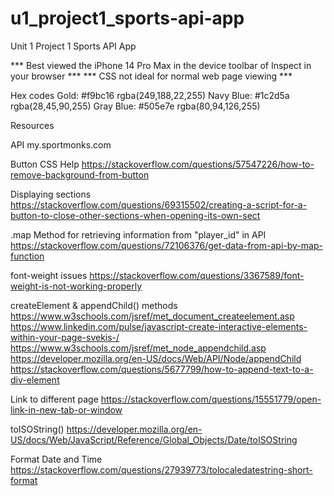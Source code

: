 # u1_project1_sports-api-app
Unit 1 Project 1 Sports API App

*** Best viewed the iPhone 14 Pro Max in the device toolbar of Inspect in your browser ***
*** CSS not ideal for normal web page viewing ***


Hex codes
Gold: #f9bc16 rgba(249,188,22,255)
Navy Blue: #1c2d5a rgba(28,45,90,255)
Gray Blue: #505e7e rgba(80,94,126,255)


Resources

API
my.sportmonks.com

Button CSS Help
https://stackoverflow.com/questions/57547226/how-to-remove-background-from-button

Displaying sections
https://stackoverflow.com/questions/69315502/creating-a-script-for-a-button-to-close-other-sections-when-opening-its-own-sect

.map Method for retrieving information from "player_id" in API
https://stackoverflow.com/questions/72106376/get-data-from-api-by-map-function

font-weight issues
https://stackoverflow.com/questions/3367589/font-weight-is-not-working-properly

createElement & appendChild() methods
https://www.w3schools.com/jsref/met_document_createelement.asp
https://www.linkedin.com/pulse/javascript-create-interactive-elements-within-your-page-svekis-/
https://www.w3schools.com/jsref/met_node_appendchild.asp
https://developer.mozilla.org/en-US/docs/Web/API/Node/appendChild
https://stackoverflow.com/questions/5677799/how-to-append-text-to-a-div-element

Link to different page
https://stackoverflow.com/questions/15551779/open-link-in-new-tab-or-window

toISOString()
https://developer.mozilla.org/en-US/docs/Web/JavaScript/Reference/Global_Objects/Date/toISOString

Format Date and Time
https://stackoverflow.com/questions/27939773/tolocaledatestring-short-format
